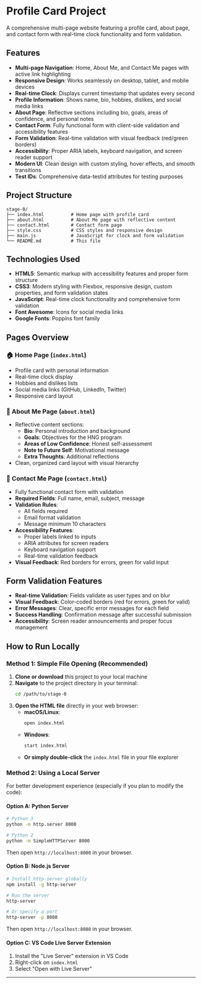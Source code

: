 # Profile Card Project

A comprehensive multi-page website featuring a profile card, about page, and contact form with real-time clock functionality and form validation.

## Features

-   **Multi-page Navigation**: Home, About Me, and Contact Me pages with active link highlighting
-   **Responsive Design**: Works seamlessly on desktop, tablet, and mobile devices
-   **Real-time Clock**: Displays current timestamp that updates every second
-   **Profile Information**: Shows name, bio, hobbies, dislikes, and social media links
-   **About Page**: Reflective sections including bio, goals, areas of confidence, and personal notes
-   **Contact Form**: Fully functional form with client-side validation and accessibility features
-   **Form Validation**: Real-time validation with visual feedback (red/green borders)
-   **Accessibility**: Proper ARIA labels, keyboard navigation, and screen reader support
-   **Modern UI**: Clean design with custom styling, hover effects, and smooth transitions
-   **Test IDs**: Comprehensive data-testid attributes for testing purposes

## Project Structure

```
stage-0/
├── index.html          # Home page with profile card
├── about.html          # About Me page with reflective content
├── contact.html        # Contact form page
├── style.css           # CSS styles and responsive design
├── main.js             # JavaScript for clock and form validation
└── README.md           # This file
```

## Technologies Used

-   **HTML5**: Semantic markup with accessibility features and proper form structure
-   **CSS3**: Modern styling with Flexbox, responsive design, custom properties, and form validation states
-   **JavaScript**: Real-time clock functionality and comprehensive form validation
-   **Font Awesome**: Icons for social media links
-   **Google Fonts**: Poppins font family

## Pages Overview

### 🏠 Home Page (`index.html`)

-   Profile card with personal information
-   Real-time clock display
-   Hobbies and dislikes lists
-   Social media links (GitHub, LinkedIn, Twitter)
-   Responsive card layout

### 📝 About Me Page (`about.html`)

-   Reflective content sections:
    -   **Bio**: Personal introduction and background
    -   **Goals**: Objectives for the HNG program
    -   **Areas of Low Confidence**: Honest self-assessment
    -   **Note to Future Self**: Motivational message
    -   **Extra Thoughts**: Additional reflections
-   Clean, organized card layout with visual hierarchy

### 📧 Contact Me Page (`contact.html`)

-   Fully functional contact form with validation
-   **Required Fields**: Full name, email, subject, message
-   **Validation Rules**:
    -   All fields required
    -   Email format validation
    -   Message minimum 10 characters
-   **Accessibility Features**:
    -   Proper labels linked to inputs
    -   ARIA attributes for screen readers
    -   Keyboard navigation support
    -   Real-time validation feedback
-   **Visual Feedback**: Red borders for errors, green for valid input

## Form Validation Features

-   **Real-time Validation**: Fields validate as user types and on blur
-   **Visual Feedback**: Color-coded borders (red for errors, green for valid)
-   **Error Messages**: Clear, specific error messages for each field
-   **Success Handling**: Confirmation message after successful submission
-   **Accessibility**: Screen reader announcements and proper focus management

## How to Run Locally

### Method 1: Simple File Opening (Recommended)

1. **Clone or download** this project to your local machine
2. **Navigate** to the project directory in your terminal:
    ```bash
    cd /path/to/stage-0
    ```
3. **Open the HTML file** directly in your web browser:
    - **macOS/Linux**:
        ```bash
        open index.html
        ```
    - **Windows**:
        ```bash
        start index.html
        ```
    - **Or simply double-click** the `index.html` file in your file explorer

### Method 2: Using a Local Server

For better development experience (especially if you plan to modify the code):

#### Option A: Python Server

```bash
# Python 3
python -m http.server 8000

# Python 2
python -m SimpleHTTPServer 8000
```

Then open `http://localhost:8000` in your browser.

#### Option B: Node.js Server

```bash
# Install http-server globally
npm install -g http-server

# Run the server
http-server

# Or specify a port
http-server -p 8080
```

Then open `http://localhost:8080` in your browser.

#### Option C: VS Code Live Server Extension

1. Install the "Live Server" extension in VS Code
2. Right-click on `index.html`
3. Select "Open with Live Server"

---
